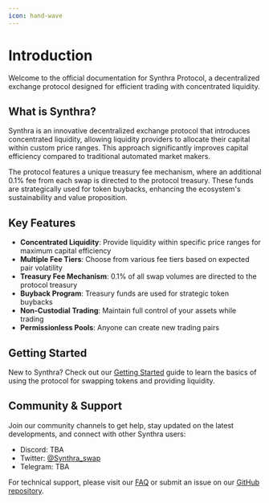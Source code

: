 ```yaml
---
icon: hand-wave
---
```


# Introduction

Welcome to the official documentation for Synthra Protocol, a decentralized exchange protocol designed for efficient trading with concentrated liquidity.

## What is Synthra?

Synthra is an innovative decentralized exchange protocol that introduces concentrated liquidity, allowing liquidity providers to allocate their capital within custom price ranges. This approach significantly improves capital efficiency compared to traditional automated market makers.

The protocol features a unique treasury fee mechanism, where an additional 0.1% fee from each swap is directed to the protocol treasury. These funds are strategically used for token buybacks, enhancing the ecosystem's sustainability and value proposition.

## Key Features

* **Concentrated Liquidity**: Provide liquidity within specific price ranges for maximum capital efficiency
* **Multiple Fee Tiers**: Choose from various fee tiers based on expected pair volatility
* **Treasury Fee Mechanism**: 0.1% of all swap volumes are directed to the protocol treasury
* **Buyback Program**: Treasury funds are used for strategic token buybacks
* **Non-Custodial Trading**: Maintain full control of your assets while trading
* **Permissionless Pools**: Anyone can create new trading pairs

## Getting Started

New to Synthra? Check out our [Getting Started](getting-started.md) guide to learn the basics of using the protocol for swapping tokens and providing liquidity.

## Community & Support

Join our community channels to get help, stay updated on the latest developments, and connect with other Synthra users:

* Discord: TBA
* Twitter: [@Synthra\_swap](https://x.com/Synthra_swap)
* Telegram: TBA

For technical support, please visit our [FAQ](faq.md) or submit an issue on our [GitHub repository](https://github.com/synthra-swap).
